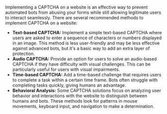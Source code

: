 Implementing a CAPTCHA on a website is an effective way to prevent automated bots from abusing your forms while still allowing legitimate users to interact seamlessly. There are several recommended methods to implement CAPTCHA on a website:

- __Text-based CAPTCHA:__ Implement a simple text-based CAPTCHA where users are asked to enter a sequence of characters or numbers displayed in an image. This method is less user-friendly and may be less effective against advanced bots, but it's a basic way to add an extra layer of protection.
- __Audio CAPTCHA:__ Provide an option for users to solve an audio-based CAPTCHA if they have difficulty with visual challenges. This can be particularly useful for users with visual impairments.
- __Time-based CAPTCHA:__ Add a time-based challenge that requires users to complete a task within a certain time frame. Bots often struggle with completing tasks quickly, giving humans an advantage.
- __Behavioral Analysis:__ Some CAPTCHA solutions focus on analyzing user behavior and interactions with the website to distinguish between humans and bots. These methods look for patterns in mouse movements, keyboard input, and navigation to make a determination.

